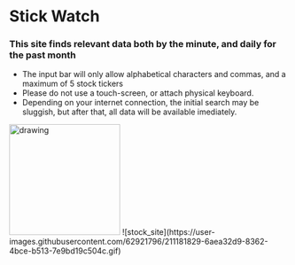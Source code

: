 
# Stick Watch
### This site finds relevant data both by the minute,  and daily for the past month
- The  input bar will only allow alphabetical characters and commas, and a maximum of 5 stock tickers
- Please do not use a touch-screen, or attach physical keyboard.
- Depending on your internet connection, the initial search may be sluggish, 
but after that, all data will be available imediately.
<img src="[drawing.jpg](https://user-images.githubusercontent.com/62921796/211181829-6aea32d9-8362-4bce-b513-7e9bd19c504c.gif)" alt="drawing" width="200"/>
![stock_site](https://user-images.githubusercontent.com/62921796/211181829-6aea32d9-8362-4bce-b513-7e9bd19c504c.gif)
